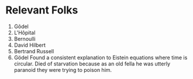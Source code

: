 # Relevant Folks


1. Gõdel
1. L'Hôpital
1. Bernoulli
1. David Hilbert
1. Bertrand Russell
1. Gödel
Found a consistent explanation to Eistein equations where time is circular. Died of starvation because as an old fella he was utterly paranoid they were trying to poison him.